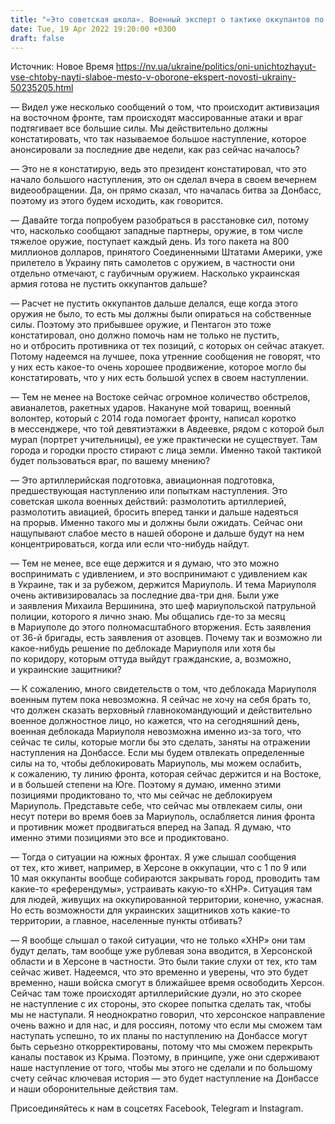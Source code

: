 ```yaml
---
title: "«Это советская школа». Военный эксперт о тактике оккупантов по уничтожению городов на Востоке Украины — интервью"
date: Tue, 19 Apr 2022 19:20:00 +0300
draft: false
---
```

Источник: Новое Время https://nv.ua/ukraine/politics/oni-unichtozhayut-vse-chtoby-nayti-slaboe-mesto-v-oborone-ekspert-novosti-ukrainy-50235205.html


— Видел уже несколько сообщений о том, что происходит активизация на восточном фронте, там происходят массированные атаки и враг подтягивает все большие силы. Мы действительно должны констатировать, что так называемое большое наступление, которое анонсировали за последние две недели, как раз сейчас началось?

— Это не я констатирую, ведь это президент констатировал, что это начало большого наступления, это он сделал вчера в своем вечернем видеообращении. Да, он прямо сказал, что началась битва за Донбасс, поэтому из этого будем исходить, как говорится.

— Давайте тогда попробуем разобраться в расстановке сил, потому что, насколько сообщают западные партнеры, оружие, в том числе тяжелое оружие, поступает каждый день. Из того пакета на 800 миллионов долларов, принятого Соединенными Штатами Америки, уже прилетело в Украину пять самолетов с оружием, в частности они отдельно отмечают, с гаубичным оружием. Насколько украинская армия готова не пустить оккупантов дальше?

— Расчет не пустить оккупантов дальше делался, еще когда этого оружия не было, то есть мы должны были опираться на собственные силы. Поэтому это прибывшее оружие, и Пентагон это тоже констатировал, оно должно помочь нам не только не пустить, но и отбросить противника от тех позиций, с которых он сейчас атакует. Потому надеемся на лучшее, пока утренние сообщения не говорят, что у них есть какое-то очень хорошее продвижение, которое могло бы констатировать, что у них есть большой успех в своем наступлении.

— Тем не менее на Востоке сейчас огромное количество обстрелов, авианалетов, ракетных ударов. Накануне мой товарищ, военный волонтер, который с 2014 года помогает фронту, написал коротко в мессенджере, что той девятиэтажки в Авдеевке, рядом с которой был мурал (портрет учительницы), ее уже практически не существует. Там города и городки просто стирают с лица земли. Именно такой тактикой будет пользоваться враг, по вашему мнению?

— Это артиллерийская подготовка, авиационная подготовка, предшествующая наступлению или попыткам наступления. Это советская школа военных действий: размолотить артиллерией, размолотить авиацией, бросить вперед танки и дальше надеяться на прорыв. Именно такого мы и должны были ожидать. Сейчас они нащупывают слабое место в нашей обороне и дальше будут на нем концентрироваться, когда или если что-нибудь найдут.

— Тем не менее, все еще держится и я думаю, что это можно воспринимать с удивлением, и это воспринимают с удивлением как в Украине, так и за рубежом, держится Мариуполь. И тема Мариуполя очень активизировалась за последние два-три дня. Были уже и заявления Михаила Вершинина, это шеф мариупольской патрульной полиции, которого я лично знаю. Мы общались где-то за месяц в Мариуполе до этого полномасштабного вторжения. Есть заявления от 36-й бригады, есть заявления от азовцев. Почему так и возможно ли какое-нибудь решение по деблокаде Мариуполя или хотя бы по коридору, которым оттуда выйдут гражданские, а, возможно, и украинские защитники?

— К сожалению, много свидетельств о том, что деблокада Мариуполя военным путем пока невозможна. Я сейчас не хочу на себя брать то, что должен сказать верховный главнокомандующий и действительно военное должностное лицо, но кажется, что на сегодняшний день, военная деблокада Мариуполя невозможна именно из-за того, что сейчас те силы, которые могли бы это сделать, заняты на отражении наступления на Донбассе. Если мы будем отвлекать определенные силы на то, чтобы деблокировать Мариуполь, мы можем ослабить, к сожалению, ту линию фронта, которая сейчас держится и на Востоке, и в большей степени на Юге. Поэтому я думаю, именно этими позициями продиктовано то, что мы сейчас не деблокируем Мариуполь. Представьте себе, что сейчас мы отвлекаем силы, они несут потери во время боев за Мариуполь, ослабляется линия фронта и противник может продвигаться вперед на Запад. Я думаю, что именно этими позициями это все и продиктовано.

— Тогда о ситуации на южных фронтах. Я уже слышал сообщения от тех, кто живет, например, в Херсоне в оккупации, что с 1 по 9 или 10 мая оккупанты вообще собираются закрывать город, проводить там какие-то «референдумы», устраивать какую-то «ХНР». Ситуация там для людей, живущих на оккупированной территории, конечно, ужасная. Но есть возможности для украинских защитников хоть какие-то территории, а главное, населенные пункты отбивать?

— Я вообще слышал о такой ситуации, что не только «ХНР» они там будут делать, там вообще уже рублевая зона вводится, в Херсонской области и в Херсоне в частности. Это были такие слухи от тех, кто там сейчас живет. Надеемся, что это временно и уверены, что это будет временно, наши войска смогут в ближайшее время освободить Херсон. Сейчас там тоже происходят артиллерийские дуэли, но это скорее не наступление с их стороны, это скорее попытка сделать так, чтобы мы не наступали. Я неоднократно говорил, что херсонское направление очень важно и для нас, и для россиян, потому что если мы сможем там наступать успешно, то их планы по наступлению на Донбассе могут быть серьезно откорректированы, потому что мы сможем перекрыть каналы поставок из Крыма. Поэтому, в принципе, уже они сдерживают наше наступление от того, чтобы мы этого не сделали и по большому счету сейчас ключевая история — это будет наступление на Донбассе и наши оборонительные действия там.

Присоединяйтесь к нам в соцсетях Facebook, Telegram и Instagram.
